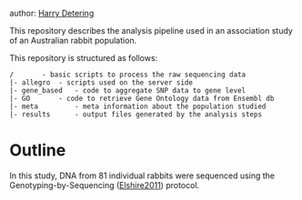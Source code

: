 author: [Harry Detering](mailto:harald.detering@gmail.com)

This repository describes the analysis pipeline used in an association study of an Australian rabbit population.

This repository is structured as follows:
```
/		- basic scripts to process the raw sequencing data
|- allegro	- scripts used on the server side
|- gene_based	- code to aggregate SNP data to gene level
|- GO		- code to retrieve Gene Ontology data from Ensembl db
|- meta         - meta information about the population studied
|- results      - output files generated by the analysis steps
```

# Outline

In this study, DNA from 81 individual rabbits were sequenced using the Genotyping-by-Sequencing ([Elshire2011][1]) protocol.

[1]: https://doi.org/10.1371/journal.pone.0019379
